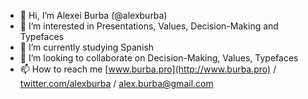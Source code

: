 - 👋 Hi, I’m Alexei Burba (@alexburba)
- 👀 I’m interested in Presentations, Values, Decision-Making and Typefaces
- 🌱 I’m currently studying Spanish
- 💞️ I’m looking to collaborate on Decision-Making, Values, Typefaces 
- 📫 How to reach me [www.burba.pro](http://www.burba.pro) / [twitter.com/alexburba](https://twitter.com/alexburba) / [alex.burba@gmail.com](mailto:alex.burba@gmail.com)

<!---
alexburba/alexburba is a ✨ special ✨ repository because its `README.md` (this file) appears on your GitHub profile.
You can click the Preview link to take a look at your changes.
--->
